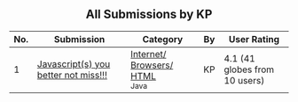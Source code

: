 ﻿<div align="center">

## All Submissions by KP

</div>

No.  | Submission | Category | By   | User Rating
---- | ---------- | -------- | ---- | -----------
1 | [Javascript\(s\) you better not miss\!\!\!<br />](https://github.com/Planet-Source-Code/kp-javascript-s-you-better-not-miss__2-2694) | [Internet/ Browsers/ HTML<br /><sup>Java</sup>](../ByCategory/internet-browsers-html__2-68.md) | KP | 4.1 (41 globes from 10 users)

